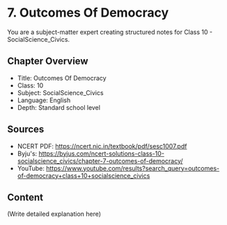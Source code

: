 # 7. Outcomes Of Democracy

You are a subject-matter expert creating structured notes for Class 10 - SocialScience_Civics.

## Chapter Overview
- Title: Outcomes Of Democracy
- Class: 10
- Subject: SocialScience_Civics
- Language: English
- Depth: Standard school level

## Sources
- NCERT PDF: https://ncert.nic.in/textbook/pdf/sesc1007.pdf
- Byju's: https://byjus.com/ncert-solutions-class-10-socialscience_civics/chapter-7-outcomes-of-democracy/
- YouTube: https://www.youtube.com/results?search_query=outcomes-of-democracy+class+10+socialscience_civics

## Content
(Write detailed explanation here)
